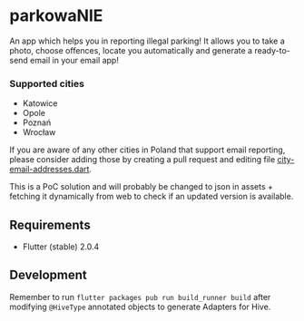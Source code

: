 # parkowaNIE

An app which helps you in reporting illegal parking! It allows you to take a photo, choose offences, locate you automatically and generate a ready-to-send email in your email app!

### Supported cities

- Katowice
- Opole
- Poznań
- Wrocław

If you are aware of any other cities in Poland that support email reporting, please consider adding those by creating a pull request and editing file [city-email-addresses.dart](./lib/modules/core/data/city-email-addresses.dart).

This is a PoC solution and will probably be changed to json in assets + fetching it dynamically from web to check if an updated version is available.

## Requirements

- Flutter (stable) 2.0.4

## Development

Remember to run `flutter packages pub run build_runner build` after modifying `@HiveType` annotated objects to generate Adapters for Hive.

